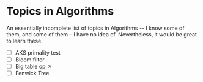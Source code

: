 Topics in Algorithms
====================

An essentially incomplete list of topics in Algorithms -- I know some of them, and some of them – I have no 
idea of. Nevertheless, it would be great to learn these. 

- [ ]  AKS primality test
- [ ]  Bloom filter
- [ ]  Big table [op ↗](https://static.googleusercontent.com/media/research.google.com/en//archive/bigtable-osdi06.pdf)
- [ ]  Fenwick Tree

